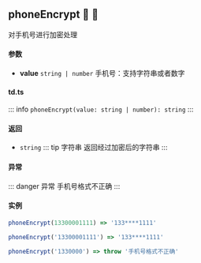## phoneEncrypt :tada: :100: 
对手机号进行加密处理
#### 参数 
- **value** `string | number` 手机号：支持字符串或者数字
 
#### td.ts
::: info
`phoneEncrypt(value: string | number): string`
:::
#### 返回 
- `string` 
::: tip
字符串 返回经过加密后的字符串
:::
#### 异常 
::: danger
异常 手机号格式不正确
:::
#### 实例 
```ts
phoneEncrypt(13300001111) => '133****1111'
```
```ts
phoneEncrypt('13300001111') => '133****1111'
```
```ts
phoneEncrypt('1330000') => throw '手机号格式不正确'
```
